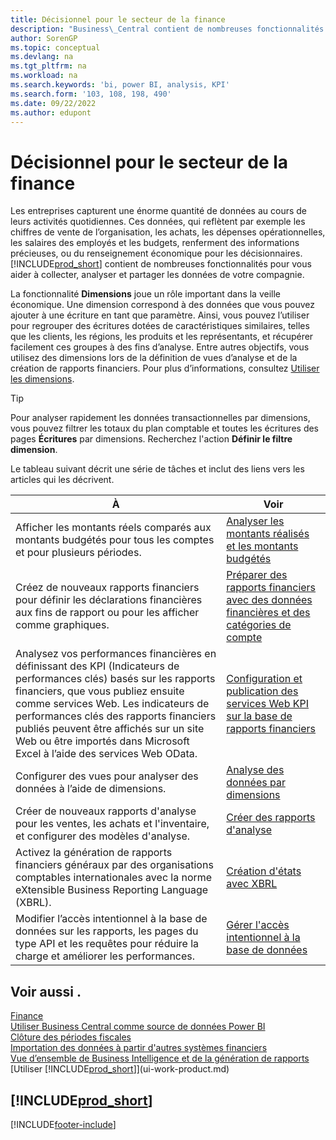 ```yaml
---
title: Décisionnel pour le secteur de la finance
description: "Business\_Central contient de nombreuses fonctionnalités pour vous aider à collecter, analyser et partager des données de compagnie précieuses pour la veille économique et la prise de décision."
author: SorenGP
ms.topic: conceptual
ms.devlang: na
ms.tgt_pltfrm: na
ms.workload: na
ms.search.keywords: 'bi, power BI, analysis, KPI'
ms.search.form: '103, 108, 198, 490'
ms.date: 09/22/2022
ms.author: edupont
---
```

# <a name="financial-business-intelligence" />Décisionnel pour le secteur de la finance

Les entreprises capturent une énorme quantité de données au cours de leurs activités quotidiennes. Ces données, qui reflètent par exemple les chiffres de vente de l’organisation, les achats, les dépenses opérationnelles, les salaires des employés et les budgets, renferment des informations précieuses, ou du renseignement économique pour les décisionnaires. [!INCLUDE[prod_short](includes/prod_short.md)] contient de nombreuses fonctionnalités pour vous aider à collecter, analyser et partager les données de votre compagnie.

La fonctionnalité **Dimensions** joue un rôle important dans la veille économique. Une dimension correspond à des données que vous pouvez ajouter à une écriture en tant que paramètre. Ainsi, vous pouvez l’utiliser pour regrouper des écritures dotées de caractéristiques similaires, telles que les clients, les régions, les produits et les représentants, et récupérer facilement ces groupes à des fins d’analyse. Entre autres objectifs, vous utilisez des dimensions lors de la définition de vues d’analyse et de la création de rapports financiers. Pour plus d’informations, consultez [Utiliser les dimensions](finance-dimensions.md).

> [!TIP]
> Pour analyser rapidement les données transactionnelles par dimensions, vous pouvez filtrer les totaux du plan comptable et toutes les écritures des pages **Écritures** par dimensions. Recherchez l'action **Définir le filtre dimension**.  

Le tableau suivant décrit une série de tâches et inclut des liens vers les articles qui les décrivent.  

| À | Voir |
| --- | --- |
|Afficher les montants réels comparés aux montants budgétés pour tous les comptes et pour plusieurs périodes.|[Analyser les montants réalisés et les montants budgétés](bi-how-analyze-actual-versus-budget.md)|
|Créez de nouveaux rapports financiers pour définir les déclarations financières aux fins de rapport ou pour les afficher comme graphiques.|[Préparer des rapports financiers avec des données financières et des catégories de compte](bi-how-work-account-schedule.md)|
|Analysez vos performances financières en définissant des KPI (Indicateurs de performances clés) basés sur les rapports financiers, que vous publiez ensuite comme services Web. Les indicateurs de performances clés des rapports financiers publiés peuvent être affichés sur un site Web ou être importés dans Microsoft Excel à l’aide des services Web OData.|[Configuration et publication des services Web KPI sur la base de rapports financiers](bi-how-to-set-up-and-publish-kpi-web-services-based-on-account-schedules.md)|
|Configurer des vues pour analyser des données à l’aide de dimensions.|[Analyse des données par dimensions](bi-how-analyze-data-dimension.md)|
|Créer de nouveaux rapports d'analyse pour les ventes, les achats et l'inventaire, et configurer des modèles d'analyse.|[Créer des rapports d'analyse](bi-how-create-analysis-views-reports.md)|
|Activez la génération de rapports financiers généraux par des organisations comptables internationales avec la norme eXtensible Business Reporting Language (XBRL).|[Création d'états avec XBRL](bi-create-reports-with-xbrl.md)|
|Modifier l’accès intentionnel à la base de données sur les rapports, les pages du type API et les requêtes pour réduire la charge et améliorer les performances.|[Gérer l'accès intentionnel à la base de données](admin-data-access-intent.md)|

## <a name="see-also" />Voir aussi .

[Finance](finance.md)  
[Utiliser Business Central comme source de données Power BI](across-how-use-financials-data-source-powerbi.md)  
[Clôture des périodes fiscales](year-close-years-periods.md)  
[Importation des données à partir d'autres systèmes financiers](across-import-data-configuration-packages.md)  
[Vue d’ensemble de Business Intelligence et de la génération de rapports](reports-bi-reporting.md)  
[Utiliser [!INCLUDE[prod_short](includes/prod_short.md)]](ui-work-product.md)  

## [!INCLUDE[prod_short](includes/free_trial_md.md)]

[!INCLUDE[footer-include](includes/footer-banner.md)]

